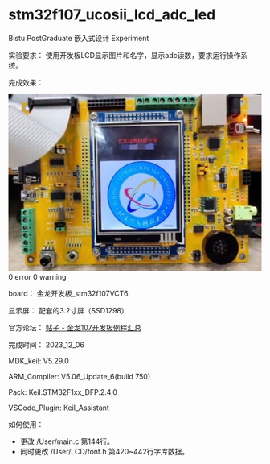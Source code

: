 # stm32f107_ucosii_lcd_adc_led

Bistu PostGraduate 嵌入式设计 Experiment

实验要求：  使用开发板LCD显示图片和名字，显示adc读数，要求运行操作系统。

完成效果：

 ![IMG_20231206](/Doc/IMG_20231206.jpg)
0 error
0 warning



board：    金龙开发板_stm32f107VCT6

显示屏：    配套的3.2寸屏（SSD1298）

官方论坛：  [帖子 - 金龙107开发板例程汇总](https://www.eefocus.com/forum/thread-32851-1-1.html)

完成时间：  2023_12_06

MDK_keil:      V5.29.0

ARM_Compiler:  V5.06_Update_6(build 750)

Pack:          Keil.STM32F1xx_DFP.2.4.0

VSCode_Plugin: Keil_Assistant

如何使用：  

* 更改 /User/main.c 第144行。
* 同时更改 /User/LCD/font.h 第420~442行字库数据。